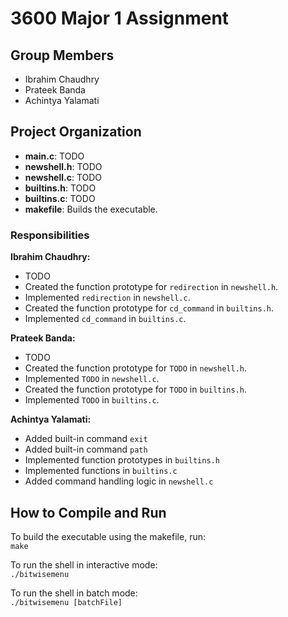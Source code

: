 # 3600 Major 1 Assignment

## Group Members
- Ibrahim Chaudhry
- Prateek Banda
- Achintya Yalamati

## Project Organization
- **main.c**: TODO
- **newshell.h**: TODO
- **newshell.c**: TODO
- **builtins.h**: TODO
- **builtins.c**: TODO
- **makefile**: Builds the executable.

### Responsibilities
**Ibrahim Chaudhry:**
- TODO
- Created the function prototype for `redirection` in `newshell.h`.
- Implemented `redirection` in `newshell.c`.
- Created the function prototype for `cd_command` in `builtins.h`.
- Implemented `cd_command` in `builtins.c`.

**Prateek Banda:**
- TODO
- Created the function prototype for `TODO` in `newshell.h`.
- Implemented `TODO` in `newshell.c`.
- Created the function prototype for `TODO` in `builtins.h`.
- Implemented `TODO` in `builtins.c`.

**Achintya Yalamati:**
- Added built-in command `exit`
- Added built-in command `path`
- Implemented function prototypes in `builtins.h`
- Implemented functions in `builtins.c`
- Added command handling logic in `newshell.c`

## How to Compile and Run
To build the executable using the makefile, run:<br>
`make`

To run the shell in interactive mode:<br>
`./bitwisemenu`

To run the shell in batch mode:<br>
`./bitwisemenu [batchFile]`
